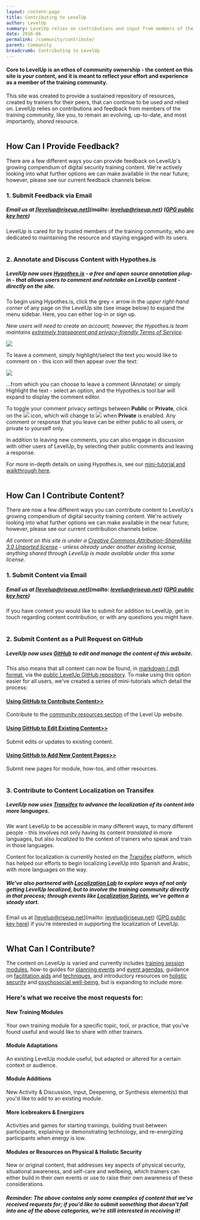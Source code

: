```yaml
---
layout: content-page
title: Contributing to LevelUp
author: LevelUp
summary: LevelUp relies on contributions and input from members of the training community, like you, to remain an evolving, up-to-date, and most importantly, shared resource. We welcome and encourage all users of LevelUp to contribute new training content, provide feedback or updates for current content, and participate in our ongoing localization efforts.
date: 2016-06
permalink: /community/contribute/
parent: Community
breadcrumb: Contributing to LevelUp
---
```

#### Core to LevelUp is an ethos of community ownership - the content on this site is *your* content, and  it is meant to reflect your effort and experience as a member of the training community.

This site was created to provide a sustained repository of resources, created by trainers for their peers, that can continue to be used and relied on. LevelUp relies on contributions and feedback from members of the training community, like you, to remain an evolving, up-to-date, and most importantly, *shared* resource. 
<br><br>

## How Can I Provide Feedback?
There are a few different ways you can provide feedback on LevelUp's growing compendium of digital security training content. We're actively looking into what further options we can make available in the near future; however, please see our current feedback channels below.

### 1. Submit Feedback via Email

##### Email us at [levelup@riseup.net](mailto: levelup@riseup.net) ([GPG public key here](http://pgp.mit.edu/pks/lookup?op=get&search=0x207BFB9591A638BE))
LevelUp is cared for by trusted members of the training community, who are dedicated to maintaining the resource and staying engaged with its users.
<br><br>

### 2. Annotate and Discuss Content with Hypothes.is

##### LevelUp now uses [**Hypothes.is**](https://hypothes.is/) - a free and open source annotation plug-in - that allows users to comment and notetake on LevelUp content - directly on the site.

To begin using Hypothes.is, click the grey  <  arrow in the *upper right-hand corner* of any page on the LevelUp site (see image below) to expand the menu sidebar. Here, you can either log-in or sign up. 

*New users will need to create an account; however, the Hypothes.is team maintains [extremely transparent and privacy-friendly Terms of Service](https://hypothes.is/terms-of-service/).*

<img src="/level-up/assets/images/hypothesis-toolbar-loc-point.png">

To leave a comment, simply highlight/select the text you would like to comment on - this icon will then appear over the text:

<img src="/level-up/assets/images/hypothesis-annotate-highlight.PNG">

...from which you can choose to leave a comment (Annotate) or simply Highlight the text - select an option, and the Hypothes.is tool bar will expand to display the comment editor.

To toggle your comment privacy settings between **Public** or **Private**, click on the <img src="/level-up/assets/images/hypothesis-eye-sm.PNG"> icon, which will change to <img src="/level-up/assets/images/hypothesis-eye-sm-pvt.PNG"> when **Private** is enabled. Any comment or response that you leave can be either public to all users, or private to yourself only. 

In addition to leaving new comments, you can also engage in discussion with other users of LevelUp, by selecting their public comments and leaving a response.

For more in-depth details on using Hypothes.is, see our [mini-tutorial and walkthrough here](https://github.com/levelupcc/level-up/wiki/How-to-Use-Hypothesis#how-do-you-use-it).
<br><br>

## How Can I Contribute Content?
There are now a few different ways you can contribute content to LevelUp's growing compendium of digital security training content. We're actively looking into what further options we can make available in the near future; however, please see our current contribution channels below.

*All content on this site is under a [Creative Commons Attribution-ShareAlike 3.0 Unported license](https://creativecommons.org/licenses/by-sa/3.0/) - unless already under another existing license, anything shared through LevelUp is made available under this same license.*

### 1. Submit Content via Email

##### Email us at [levelup@riseup.net](mailto: levelup@riseup.net) ([GPG public key here](http://pgp.mit.edu/pks/lookup?op=get&search=0x207BFB9591A638BE))
If you have content you would like to submit for addition to LevelUp, get in touch regarding content contribution, or with any questions you might have.
<br><br>

### 2. Submit Content as a Pull Request on GitHub

##### LevelUp now uses [**GitHub**](https://github.com/levelupcc) to edit and manage the content of this website.

This also means that all content can now be found, in [markdown (.md) format](https://github.com/levelupcc/level-up/wiki/How-to-work-with-Markdown), via the [public LevelUp GitHub repository](https://github.com/levelupcc). To make using this option easier for all users, we've created a series of mini-tutorials which detail the process:

#### [Using GitHub to Contribute Content>>](https://github.com/the-engine-room/level-up/wiki/How-to-Add-Content#adding-a-new-community-resource)
Contribute to the [community resources section](https://levelupcc.github.io/level-up/community/community-resources-and-tools/) of the Level Up website.

#### [Using GitHub to Edit Existing Content>>](https://github.com/the-engine-room/level-up/wiki/How-to-Edit-Content)
Submit edits or updates to existing content.

#### [Using GitHub to Add New Content Pages>>](https://github.com/the-engine-room/level-up/wiki/How-to-Add-Content#adding-a-new-page)
Submit new pages for module, how-tos, and other resources.
<br><br>

### 3. Contribute to Content Localization on Transifex

##### LevelUp now uses [**Transifex**](https://www.transifex.com/otf/level-up-website/) to advance the localization of its content into more languages.

We want LevelUp to be accessible in many different ways, to many different people - this involves not only having its content *translated* in more languages, but also *localized* to the context of trainers who speak and train in those languages. 

Content for localization is currently hosted on the [Transifex](https://www.transifex.com/otf/level-up-website/) platform, which has helped our efforts to begin localizing LevelUp into Spanish and Arabic, with more languages on the way.

##### We've also partnered with [Localization Lab](http://www.localizationlab.org/) to explore ways of not only getting LevelUp localized, but to involve the training community directly in that process; through events like [Localization Sprints](http://www.localizationlab.org/2016-localization-summit-and-sprint-summary), we've gotten a steady start.

Email us at [levelup@riseup.net](mailto: levelup@riseup.net) ([GPG public key here](http://pgp.mit.edu/pks/lookup?op=get&search=0x207BFB9591A638BE)) if you're interested in supporting the localization of LevelUp.
<br><br>

## What Can I Contribute?
The content on LevelUp is varied and currently includes [training session modules](/level-up/curriculum/), how-to guides for [planning events](/level-up/before-an-event/planning-your-training-event/) and [event agendas](/level-up/before-an-event/planning-your-event-agenda/), guidance on [facilitation aids](/level-up/you-the-trainer/ice-breakers-and-energizers/) and [techniques](/level-up/you-the-trainer/be-a-better-trainer/), and introductory resources on [holistic security](/level-up/before-an-event/creating-safe-spaces/) and [psychosocial well-being](/level-up/before-an-event/psychosocial-underpinnings-of-security-training/), but is expanding to include more.

### Here's what we receive the most requests for:

#### New Training Modules
Your own training module for a specific topic, tool, or practice, that you've found useful and would like to share with other trainers.

#### Module Adaptations
An existing LevelUp module useful, but adapted or altered for a certain context or audience.

#### Module Additions
New Activity & Discussion, Input, Deepening, or Synthesis element(s) that you'd like to add to an existing module.

#### More Icebreakers & Energizers
Activities and games for starting trainings, building trust between participants, explaining or demonstrating technology, and re-energizing participants when energy is low.

#### Modules or Resources on Physical & Holistic Security
New or original content, that addresses key aspects of physical security, situational awareness, and self-care and wellbeing, which trainers can either build in their own events or use to raise their own awareness of these considerations.

##### *Reminder: The above contains only some examples of content that we've received requests for; if you'd like to submit something that doesn't fall into one of the above categories, we're still interested in receiving it!*
<br><br>
